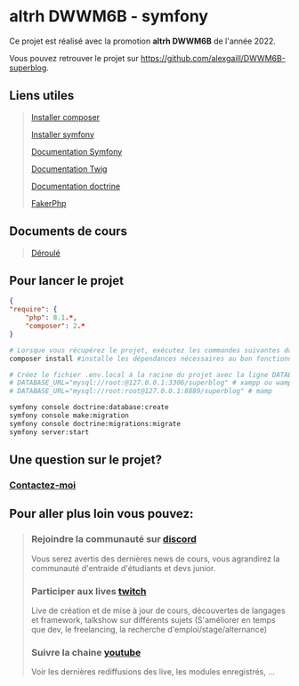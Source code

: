 # altrh DWWM6B - symfony 

Ce projet est réalisé avec la promotion **altrh DWWM6B** de l'année 2022.

Vous pouvez retrouver le projet sur <https://github.com/alexgaill/DWWM6B-superblog>.

## Liens utiles
> [Installer composer](https://getcomposer.org/download/)
>
> [Installer symfony](https://symfony.com/download)
>
> [Documentation Symfony](https://symfony.com/doc/current/index.html)
>
> [Documentation Twig](https://twig.symfony.com/doc/)
>
> [Documentation doctrine](https://www.doctrine-project.org/projects/doctrine-orm/en/2.11/reference/query-builder.html#the-querybuilder)
>
> [FakerPhp](https://packagist.org/packages/fakerphp/faker)

## Documents de cours
> [Déroulé](documentsCours/deroule.pdf)

## Pour lancer le projet
```json
{
"require": {
    "php": 8.1.*,
    "composer": 2.*
}
```
```sh
# Lorsque vous récupérez le projet, exécutez les commandes suivantes dans le terminal
composer install #installe les dépendances nécessaires au bon fonctionnement du projet

# Créez le fichier .env.local à la racine du projet avec la ligne DATABASE_URL correspondant à votre serveur Mysql
# DATABASE_URL="mysql://root:@127.0.0.1:3306/superblog" # xampp ou wamp
# DATABASE_URL="mysql://root:root@127.0.0.1:8889/superblog" # mamp

symfony console doctrine:database:create
symfony console make:migration
symfony console doctrine:migrations:migrate
symfony server:start
 ``` 

## Une question sur le projet? 
### [Contactez-moi](mailto:contact@steptosuccess.com)

## Pour aller plus loin vous pouvez:

> ### Rejoindre la communauté sur [discord](https://discord.gg/zDm8RX8jYb)
> Vous serez avertis des dernières news de cours, vous agrandirez la communauté d'entraide d'étudiants et devs junior.
>
> ### Participer aux lives [twitch](https://www.twitch.tv/alex_gaill)
> Live de création et de mise à jour de cours, découvertes de langages et framework, talkshow sur différents sujets (S'améliorer en temps que dev, le freelancing, la recherche d'emploi/stage/alternance)
> ### Suivre la chaine [youtube](https://www.youtube.com/channel/UCgj5orSaIhJ8r7tVT6qjr3Q)
> Voir les dernières rediffusions des live, les modules enregistrés, ...

